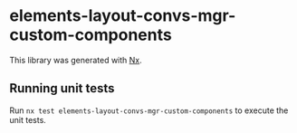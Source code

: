 # elements-layout-convs-mgr-custom-components

This library was generated with [Nx](https://nx.dev).

## Running unit tests

Run `nx test elements-layout-convs-mgr-custom-components` to execute the unit tests.
